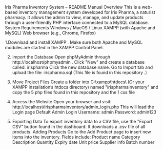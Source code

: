 Iris Pharma Inventory System – README Manual Overview
This is a web-based inventory management system developed for Iris Pharma, a naturist pharmacy. It allows the admin to view, manage, and update products through a user-friendly PHP interface connected to a MySQL database.
System Requirements
Windows / MacOS / Linux
XAMPP
 (with Apache and MySQL)
Web browser (e.g., Chrome, Firefox)


1.Download and install XAMPP 
.
 Make sure both Apache and MySQL modules are started in the XAMPP Control Panel.

 
2. Import the Database
Open phpMyAdmin through http://localhost/phpmyadmin
.
Click "New" and create a database called:
irispharma
Click the new database name.
Go to Import tab and upload the file:
irispharma.sql
(This file is found in this repository .)


3. Move Project Files
Create a folder into C:\xampp\htdocs\ (Or your XAMPP installation’s htdocs directory) named "irispharmainventory" and copy the 5 php files found in this repository and the 1 css file


4. Access the Website
Open your browser and visit:
http://localhost/irispharmainventory/admin_login.php
This will load the Login page
 Default Admin Login
Username: admin
Password: admin123


5. Exporting Data
To export inventory data to a CSV file, use the "Export CSV" button found in the dashboard. It downloads a .csv file of all products.
 Adding Products
Go to the Add Product page to insert new items into the inventory.
Fields include:
Product name
Category
Description
Quantity
Expiry date
Unit price
Supplier info
Batch number
